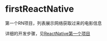 # firstReactNative
第一个RN项目，列表展示网络获取过来的电影信息

详细的开发步骤，见[ReactNative第一个项目](https://github.com/mxdios/notebook/blob/master/ReactNative%E7%AC%AC%E4%B8%80%E4%B8%AA%E9%A1%B9%E7%9B%AE.md)